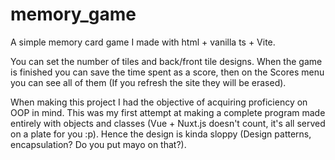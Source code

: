 # memory_game

A simple memory card game I made with html + vanilla ts + Vite.

You can set the number of tiles and back/front tile designs.
When the game is finished you can save the time spent as a score, then on the Scores menu you can see all of them (If you refresh the site they will be erased).

When making this project I had the objective of acquiring proficiency on OOP in mind. 
This was my first attempt at making a complete program made entirely with objects and classes (Vue + Nuxt.js doesn't count, it's all served on a plate for you :p). Hence the design is kinda sloppy (Design patterns, encapsulation? Do you put mayo on that?).
